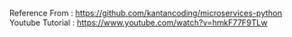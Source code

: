 Reference From : https://github.com/kantancoding/microservices-python
Youtube Tutorial : https://www.youtube.com/watch?v=hmkF77F9TLw
